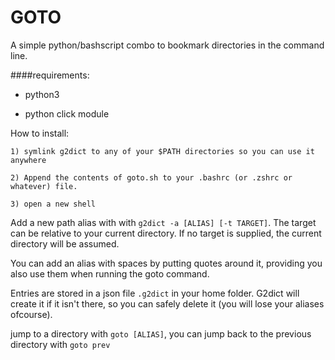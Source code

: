 GOTO
====

A simple python/bashscript combo to bookmark directories in the command line.

####requirements: 

- python3 

- python click module 





How to install:
```
1) symlink g2dict to any of your $PATH directories so you can use it anywhere

2) Append the contents of goto.sh to your .bashrc (or .zshrc or whatever) file. 

3) open a new shell
```  


Add a new path alias with with `g2dict -a [ALIAS] [-t TARGET]`. The target can be relative to your current directory. If no target is supplied, the current directory will be assumed. 

You can add an alias with spaces by putting quotes around it, providing you also use them when running the goto command.


Entries are stored in a json file `.g2dict` in your home folder. G2dict will create it if it isn't there, so you can safely delete it (you will lose your aliases ofcourse). 

jump to a directory with `goto [ALIAS]`, you can jump back to the previous directory with `goto prev`

